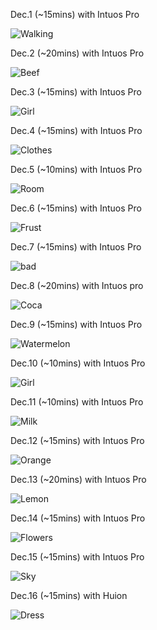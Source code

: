 Dec.1 (~15mins) with Intuos Pro

![Walking](1.jpg)

Dec.2 (~20mins) with Intuos Pro

![Beef](2.jpg)

Dec.3 (~15mins) with Intuos Pro

![Girl](3.jpg)

Dec.4 (~15mins) with Intuos Pro

![Clothes](4.jpg)

Dec.5 (~10mins) with Intuos Pro

![Room](5.jpg)

Dec.6 (~15mins) with Intuos Pro

![Frust](6.jpg)

Dec.7 (~15mins) with Intuos Pro

![bad](7.jpg)

Dec.8 (~20mins) with Intuos pro

![Coca](8.jpg)

Dec.9 (~15mins) with Intuos Pro

![Watermelon](9.jpg)

Dec.10 (~10mins) with Intuos Pro

![Girl](10.jpg)

Dec.11 (~10mins) with Intuos Pro

![Milk](11.jpg)

Dec.12 (~15mins) with Intuos Pro

![Orange](12.jpg)

Dec.13 (~20mins) with Intuos Pro

![Lemon](13.jpg)

Dec.14 (~15mins) with Intuos Pro

![Flowers](14.jpg)

Dec.15 (~15mins) with Intuos Pro

![Sky](15.jpg)

Dec.16 (~15mins) with Huion

![Dress](16.jpg)

